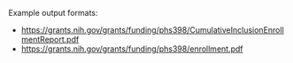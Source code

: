Example output formats:

* https://grants.nih.gov/grants/funding/phs398/CumulativeInclusionEnrollmentReport.pdf
* https://grants.nih.gov/grants/funding/phs398/enrollment.pdf
